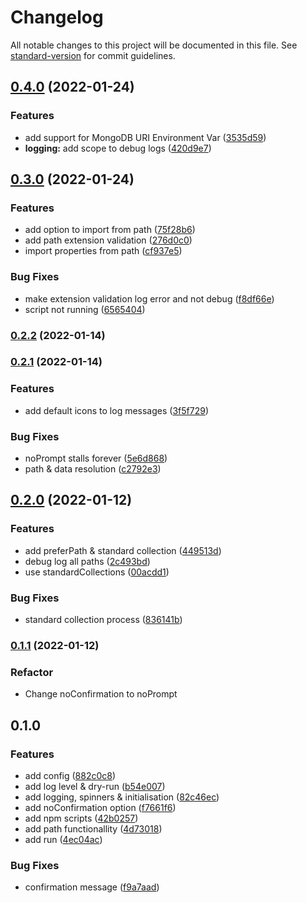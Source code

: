 # Changelog

All notable changes to this project will be documented in this file. See [standard-version](https://github.com/conventional-changelog/standard-version) for commit guidelines.

## [0.4.0](https://github.com/PCOffline/reset-db/compare/v0.3.0...v0.4.0) (2022-01-24)


### Features

* add support for MongoDB URI Environment Var ([3535d59](https://github.com/PCOffline/reset-db/commit/3535d599696b155e637dad88c93401af97a79b12))
* **logging:** add scope to debug logs ([420d9e7](https://github.com/PCOffline/reset-db/commit/420d9e70eab01e1619e08dd7daad894260a7c4f1))

## [0.3.0](https://github.com/PCOffline/reset-db/compare/v0.2.2...v0.3.0) (2022-01-24)


### Features

* add option to import from path ([75f28b6](https://github.com/PCOffline/reset-db/commit/75f28b6ebe897f53fa52c7cc9c4ffedab7be8a62))
* add path extension validation ([276d0c0](https://github.com/PCOffline/reset-db/commit/276d0c005419bd2407dc6e612ff705fa816e5ee3))
* import properties from path ([cf937e5](https://github.com/PCOffline/reset-db/commit/cf937e577ad2a993abcdc14704f0993abe725051))


### Bug Fixes

* make extension validation log error and not debug ([f8df66e](https://github.com/PCOffline/reset-db/commit/f8df66e5ea2db25f9e5f575cee3ccc1b08c55a35))
* script not running ([6565404](https://github.com/PCOffline/reset-db/commit/656540437bbc117a40266d1932fca1db327ff26f))

### [0.2.2](https://github.com/PCOffline/reset-db/compare/v0.2.1...v0.2.2) (2022-01-14)

### [0.2.1](https://github.com/PCOffline/reset-db/compare/v0.2.0...v0.2.1) (2022-01-14)


### Features

* add default icons to log messages ([3f5f729](https://github.com/PCOffline/reset-db/commit/3f5f7290232c964af456e97fe1e2a74db776ca59))


### Bug Fixes

* noPrompt stalls forever ([5e6d868](https://github.com/PCOffline/reset-db/commit/5e6d868ed1e6dd5d73cdf9557a44436c400cc86d))
* path & data resolution ([c2792e3](https://github.com/PCOffline/reset-db/commit/c2792e391695011ab867a3686412f6533e92c8e5))

## [0.2.0](https://github.com/PCOffline/reset-db/compare/v0.1.1...v0.2.0) (2022-01-12)

### Features

* add preferPath & standard collection ([449513d](https://github.com/PCOffline/reset-db/commit/449513d257bf6c8979a50619fd9c57225fc84780))
* debug log all paths ([2c493bd](https://github.com/PCOffline/reset-db/commit/2c493bd602c5d465eccca774171a2edeb2d39842))
* use standardCollections ([00acdd1](https://github.com/PCOffline/reset-db/commit/00acdd19de803de9205f9936f3f2d23cf8b0aa34))


### Bug Fixes

* standard collection process ([836141b](https://github.com/PCOffline/reset-db/commit/836141bea70b7a8768207d711d0e2fe50bb93855))

### [0.1.1](https://github.com/PCOffline/reset-db/compare/v0.1.0...v0.1.1) (2022-01-12)

### Refactor

* Change noConfirmation to noPrompt

## 0.1.0
### Features

* add config ([882c0c8](https://github.com/PCOffline/reset-db/commit/882c0c812f5b034fa618a09df08849f2bc3e372c))
* add log level & dry-run ([b54e007](https://github.com/PCOffline/reset-db/commit/b54e007998b9ac963237a7d1e929db9206becdee))
* add logging, spinners & initialisation ([82c46ec](https://github.com/PCOffline/reset-db/commit/82c46ec392363449faff6bba8446e3f31aff9c14))
* add noConfirmation option ([f7661f6](https://github.com/PCOffline/reset-db/commit/f7661f66a1bc2851f872f5b7ae785b6513470d3d))
* add npm scripts ([42b0257](https://github.com/PCOffline/reset-db/commit/42b0257794971eaa11abd173d5a2a1aae2eb5eb9))
* add path functionallity ([4d73018](https://github.com/PCOffline/reset-db/commit/4d73018298751391b888977507f06d6b674d5eaf))
* add run ([4ec04ac](https://github.com/PCOffline/reset-db/commit/4ec04ac816adf74186c514a83400dd8166b1826b))


### Bug Fixes

* confirmation message ([f9a7aad](https://github.com/PCOffline/reset-db/commit/f9a7aad9de8e8629eca19b08545fd67d484245ba))
